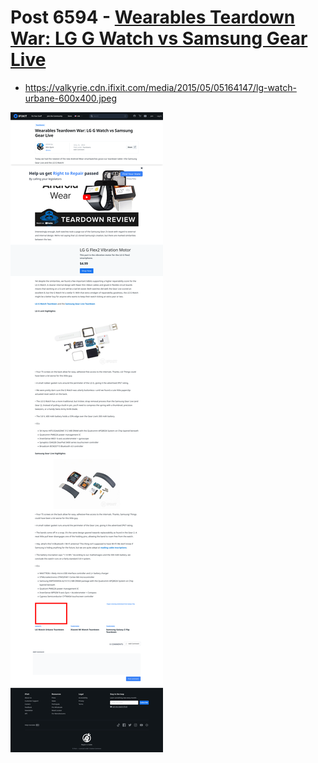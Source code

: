 # Post 6594 - [Wearables Teardown War: LG G Watch vs Samsung Gear Live](https://www.ifixit.com/News/6594/wearables-teardown)

- https://valkyrie.cdn.ifixit.com/media/2015/05/05164147/lg-watch-urbane-600x400.jpeg

![screencap](screenshots/0bd78dd1-8d84-4cfc-bce1-3e2d8ab50054.png)
